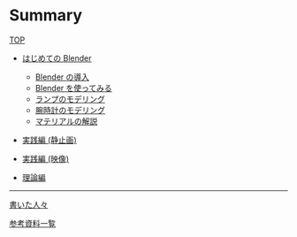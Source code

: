 # Summary

[TOP](./index.md)

- [はじめての Blender](./sec1/index.md)

  - [Blender の導入](./sec1/install.md)
  - [Blender を使ってみる](./sec1/start_blender.md)
  - [ランプのモデリング]()
  - [腕時計のモデリング]()
  - [マテリアルの解説]()

- [実践編 (静止画)]()

- [実践編 (映像)]()

- [理論編]()

----------

[書いた人々](./contributors.md)

[参考資料一覧](./references.md)

